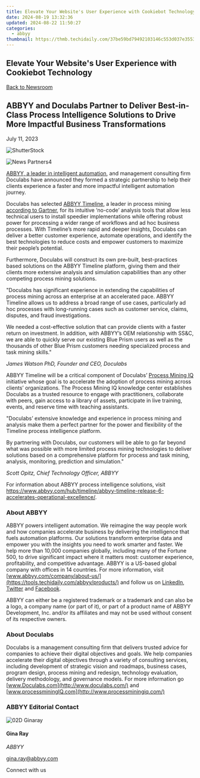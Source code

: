 ```yaml
---
title: Elevate Your Website's User Experience with Cookiebot Technology
date: 2024-08-19 13:32:36
updated: 2024-08-22 11:50:27
categories:
  - abbyy
thumbnail: https://thmb.techidaily.com/37be59bd79492103146c553d037e355365677b2067dd8fea4392e3520b311142.jpg
---
```


## Elevate Your Website's User Experience with Cookiebot Technology

[Back to Newsroom](https://tools.techidaily.com/abbyy/products/)

## ABBYY and Doculabs Partner to Deliver Best-in-Class Process Intelligence Solutions to Drive More Impactful Business Transformations

July 11, 2023

![ShutterStock](https://content.abbyy.com/-/media/project/abbyy/abbyy/branchtemplates/shutterstock_1272462163_1296-x-729.jpg?h=729&iar=0&w=1296)

![News Partners4](https://static2.abbyy.com/abbyycommedia/33689/news-partners4.jpg) 

[ABBYY, a leader in intelligent automation](https://tools.techidaily.com/abbyy/products/), and management consulting firm Doculabs have announced they formed a strategic partnership to help their clients experience a faster and more impactful intelligent automation journey.

Doculabs has selected [ABBYY Timeline](https://tools.techidaily.com/abbyy/products/), a leader in process mining [according to Gartner](https://tools.techidaily.com/abbyy/products/), for its intuitive ‘no-code’ analysis tools that allow less technical users to install speedier implementations while offering robust power for processing a wider range of workflows and ad hoc business processes. With Timeline’s more rapid and deeper insights, Doculabs can deliver a better customer experience, automate operations, and identify the best technologies to reduce costs and empower customers to maximize their people’s potential.

Furthermore, Doculabs will construct its own pre-built, best-practices based solutions on the ABBYY Timeline platform, giving them and their clients more extensive analysis and simulation capabilities than any other competing process mining solutions. 

"Doculabs has significant experience in extending the capabilities of process mining across an enterprise at an accelerated pace. ABBYY Timeline allows us to address a broad range of use cases, particularly ad hoc processes with long-running cases such as customer service, claims, disputes, and fraud investigations.   
  
We needed a cost-effective solution that can provide clients with a faster return on investment. In addition, with ABBYY’s OEM relationship with SS&C, we are able to quickly serve our existing Blue Prism users as well as the thousands of other Blue Prism customers needing specialized process and task mining skills."

_James Watson PhD, Founder and CEO, Doculabs_

ABBYY Timeline will be a critical component of Doculabs’ [Process Mining IQ](https://www.doculabs.com/post/introducing-process-mining-iq-a-game-changer-for-process-mining-enthusiasts) initiative whose goal is to accelerate the adoption of process mining across clients’ organizations. The Process Mining IQ knowledge center establishes Doculabs as a trusted resource to engage with practitioners, collaborate with peers, gain access to a library of assets, participate in live training, events, and reserve time with teaching assistants.

"Doculabs’ extensive knowledge and experience in process mining and analysis make them a perfect partner for the power and flexibility of the Timeline process intelligence platform.   
  
By partnering with Doculabs, our customers will be able to go far beyond what was possible with more limited process mining technologies to deliver solutions based on a comprehensive platform for process and task mining, analysis, monitoring, prediction and simulation."

_Scott Opitz, Chief Technology Officer, ABBYY_

For information about ABBYY process intelligence solutions, visit <https://www.abbyy.com/hub/timeline/abbyy-timeline-release-6-accelerates-operational-excellence/>.

### About ABBYY

ABBYY powers intelligent automation. We reimagine the way people work and how companies accelerate business by delivering the intelligence that fuels automation platforms. Our solutions transform enterprise data and empower you with the insights you need to work smarter and faster. We help more than 10,000 companies globally, including many of the Fortune 500, to drive significant impact where it matters most: customer experience, profitability, and competitive advantage. ABBYY is a US-based global company with offices in 14 countries. For more information, visit [www.abbyy.com/company/about-us/](https://tools.techidaily.com/abbyy/products/) and follow us on [LinkedIn](https://www.linkedin.com/company/abbyy), [Twitter](https://twitter.com/ABBYY%5FSoftware) and [Facebook](https://www.facebook.com/ABBYYsoft).

ABBYY can either be a registered trademark or a trademark and can also be a logo, a company name (or part of it), or part of a product name of ABBYY Development, Inc. and/or its affiliates and may not be used without consent of its respective owners.

### About Doculabs

Doculabs is a management consulting firm that delivers trusted advice for companies to achieve their digital objectives and goals. We help companies accelerate their digital objectives through a variety of consulting services, including development of strategic vision and roadmaps, business cases, program design, process mining and redesign, technology evaluation, delivery methodology, and governance models. For more information go [www.Doculabs.com](http://www.doculabs.com/) and [www.processminingIQ.com](http://www.processminingiq.com/)

### ABBYY Editorial Contact

![02D Ginaray](https://static2.abbyy.com/abbyycommedia/23662/02d-ginaray.png)

#### Gina Ray

_ABBYY_

[gina.ray@abbyy.com](https://tools.techidaily.com/abbyy/products/) 

  
Connect with us

<ins class="adsbygoogle"
     style="display:block"
     data-ad-format="autorelaxed"
     data-ad-client="ca-pub-7571918770474297"
     data-ad-slot="1223367746"></ins>



<ins class="adsbygoogle"
     style="display:block"
     data-ad-client="ca-pub-7571918770474297"
     data-ad-slot="8358498916"
     data-ad-format="auto"
     data-full-width-responsive="true"></ins>
